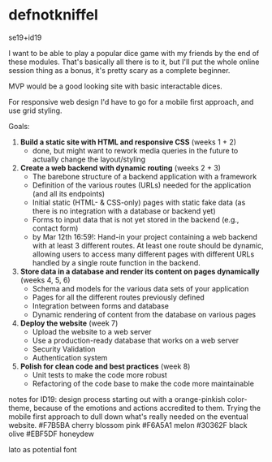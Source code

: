 # defnotkniffel
 se19+id19


I want to be able to play a popular dice game with my friends by the end of these modules.
That's basically all there is to it, but I'll put the whole online session thing as a bonus, it's pretty scary as a complete beginner.

MVP would be a good looking site with basic interactable dices.

For responsive web design I'd have to go for a mobile first approach, and use grid styling.

Goals:
1. **Build a static site with HTML and responsive CSS** (weeks 1 + 2)
    - done, but might want to rework media queries in the future to actually change the layout/styling
2. **Create a web backend with dynamic routing** (weeks 2 + 3)
    - The barebone structure of a backend application with a framework
    - Definition of the various routes (URLs) needed for the application (and all its endpoints)
    - Initial static (HTML- & CSS-only) pages with static fake data (as there is no integration with a database or backend yet)
    - Forms to input data that is not yet stored in the backend (e.g., contact form)
    - by Mar 12th 16:59!: Hand-in your project containing a web backend with at least 3 different routes. At least one route should be dynamic, allowing users to access many different pages with different URLs handled by a single route function in the backend.
3. **Store data in a database and render its content on pages dynamically** (weeks 4, 5, 6)
    - Schema and models for the various data sets of your application
    - Pages for all the different routes previously defined
    - Integration between forms and database
    - Dynamic rendering of content from the database on various pages
4. **Deploy the website** (week 7)
    - Upload the website to a web server
    - Use a production-ready database that works on a web server
    - Security Validation
    - Authentication system
5. **Polish for clean code and best practices** (week 8)
    - Unit tests to make the code more robust
    - Refactoring of the code base to make the code more maintainable



notes for ID19:
design process starting out with a orange-pinkish color-theme, because of the emotions and actions accredited to them.
Trying the mobile first approach to dull down what's really needed on the eventual website.
#F7B5BA cherry blossom pink
#F6A5A1 melon
#30362F black olive
#EBF5DF honeydew

lato as potential font